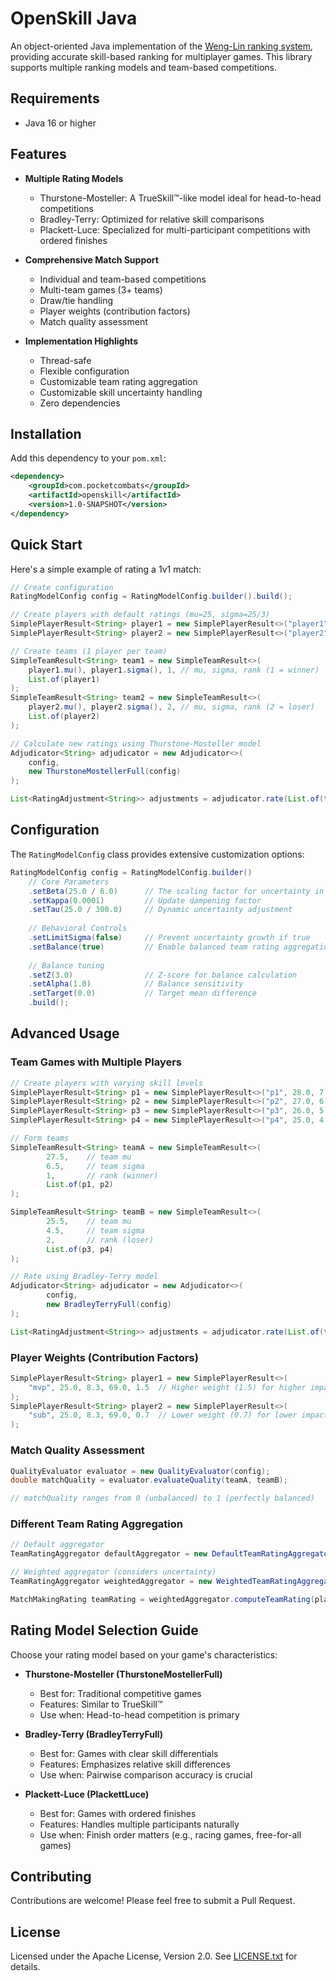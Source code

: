 # OpenSkill Java

An object-oriented Java implementation of the [Weng-Lin ranking system](https://www.csie.ntu.edu.tw/~cjlin/papers/online_ranking/online_journal.pdf), providing accurate skill-based ranking for multiplayer games. This library supports multiple ranking models and team-based competitions.

## Requirements

- Java 16 or higher

## Features

- **Multiple Rating Models**
  - Thurstone-Mosteller: A TrueSkill™-like model ideal for head-to-head competitions
  - Bradley-Terry: Optimized for relative skill comparisons
  - Plackett-Luce: Specialized for multi-participant competitions with ordered finishes

- **Comprehensive Match Support**
  - Individual and team-based competitions
  - Multi-team games (3+ teams)
  - Draw/tie handling
  - Player weights (contribution factors)
  - Match quality assessment

- **Implementation Highlights**
  - Thread-safe
  - Flexible configuration
  - Customizable team rating aggregation
  - Customizable skill uncertainty handling
  - Zero dependencies

## Installation

Add this dependency to your `pom.xml`:

```xml
<dependency>
    <groupId>com.pocketcombats</groupId>
    <artifactId>openskill</artifactId>
    <version>1.0-SNAPSHOT</version>
</dependency>
```

## Quick Start

Here's a simple example of rating a 1v1 match:

```java
// Create configuration
RatingModelConfig config = RatingModelConfig.builder().build();

// Create players with default ratings (mu=25, sigma=25/3)
SimplePlayerResult<String> player1 = new SimplePlayerResult<>("player1", 25.0, 25/3.0);
SimplePlayerResult<String> player2 = new SimplePlayerResult<>("player2", 25.0, 25/3.0);

// Create teams (1 player per team)
SimpleTeamResult<String> team1 = new SimpleTeamResult<>(
    player1.mu(), player1.sigma(), 1, // mu, sigma, rank (1 = winner)
    List.of(player1)
);
SimpleTeamResult<String> team2 = new SimpleTeamResult<>(
    player2.mu(), player2.sigma(), 2, // mu, sigma, rank (2 = loser)
    List.of(player2)
);

// Calculate new ratings using Thurstone-Mosteller model
Adjudicator<String> adjudicator = new Adjudicator<>(
    config,
    new ThurstoneMostellerFull(config)
);

List<RatingAdjustment<String>> adjustments = adjudicator.rate(List.of(team1, team2));
```

## Configuration

The `RatingModelConfig` class provides extensive customization options:

```java
RatingModelConfig config = RatingModelConfig.builder()
    // Core Parameters
    .setBeta(25.0 / 6.0)      // The scaling factor for uncertainty in skills (sigma) 
    .setKappa(0.0001)         // Update dampening factor
    .setTau(25.0 / 300.0)     // Dynamic uncertainty adjustment
        
    // Behavioral Controls   
    .setLimitSigma(false)     // Prevent uncertainty growth if true
    .setBalance(true)         // Enable balanced team rating aggregation
        
    // Balance tuning
    .setZ(3.0)                // Z-score for balance calculation
    .setAlpha(1.0)            // Balance sensitivity
    .setTarget(0.0)           // Target mean difference
    .build();
```

## Advanced Usage

### Team Games with Multiple Players

```java
// Create players with varying skill levels
SimplePlayerResult<String> p1 = new SimplePlayerResult<>("p1", 28.0, 7.0);
SimplePlayerResult<String> p2 = new SimplePlayerResult<>("p2", 27.0, 6.0);
SimplePlayerResult<String> p3 = new SimplePlayerResult<>("p3", 26.0, 5.0);
SimplePlayerResult<String> p4 = new SimplePlayerResult<>("p4", 25.0, 4.0);

// Form teams
SimpleTeamResult<String> teamA = new SimpleTeamResult<>(
        27.5,    // team mu
        6.5,     // team sigma
        1,       // rank (winner)
        List.of(p1, p2)
);

SimpleTeamResult<String> teamB = new SimpleTeamResult<>(
        25.5,    // team mu
        4.5,     // team sigma
        2,       // rank (loser)
        List.of(p3, p4)
);

// Rate using Bradley-Terry model
Adjudicator<String> adjudicator = new Adjudicator<>(
        config,
        new BradleyTerryFull(config)
);

List<RatingAdjustment<String>> adjustments = adjudicator.rate(List.of(teamA, teamB));
```

### Player Weights (Contribution Factors)

```java
SimplePlayerResult<String> player1 = new SimplePlayerResult<>(
    "mvp", 25.0, 8.3, 69.0, 1.5  // Higher weight (1.5) for higher impact
);
SimplePlayerResult<String> player2 = new SimplePlayerResult<>(
    "sub", 25.0, 8.3, 69.0, 0.7  // Lower weight (0.7) for lower impact
);
```

### Match Quality Assessment

```java
QualityEvaluator evaluator = new QualityEvaluator(config);
double matchQuality = evaluator.evaluateQuality(teamA, teamB);

// matchQuality ranges from 0 (unbalanced) to 1 (perfectly balanced)
```


### Different Team Rating Aggregation

```java
// Default aggregator
TeamRatingAggregator defaultAggregator = new DefaultTeamRatingAggregator(config);

// Weighted aggregator (considers uncertainty)
TeamRatingAggregator weightedAggregator = new WeightedTeamRatingAggregator();

MatchMakingRating teamRating = weightedAggregator.computeTeamRating(playerRatings);
```

## Rating Model Selection Guide

Choose your rating model based on your game's characteristics:

- **Thurstone-Mosteller (ThurstoneMostellerFull)**
  - Best for: Traditional competitive games
  - Features: Similar to TrueSkill™
  - Use when: Head-to-head competition is primary

- **Bradley-Terry (BradleyTerryFull)**
  - Best for: Games with clear skill differentials
  - Features: Emphasizes relative skill differences
  - Use when: Pairwise comparison accuracy is crucial

- **Plackett-Luce (PlackettLuce)**
  - Best for: Games with ordered finishes
  - Features: Handles multiple participants naturally
  - Use when: Finish order matters (e.g., racing games, free-for-all games)

## Contributing

Contributions are welcome! Please feel free to submit a Pull Request.

## License

Licensed under the Apache License, Version 2.0. See [LICENSE.txt](LICENSE.txt) for details.

